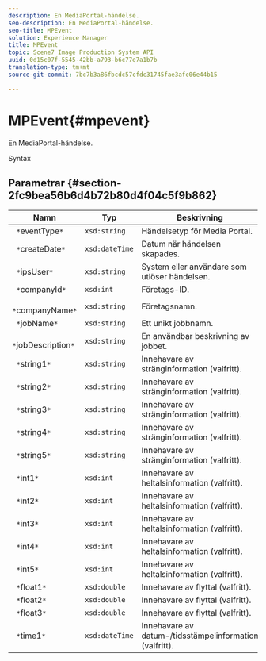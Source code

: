 ```yaml
---
description: En MediaPortal-händelse.
seo-description: En MediaPortal-händelse.
seo-title: MPEvent
solution: Experience Manager
title: MPEvent
topic: Scene7 Image Production System API
uuid: 0d15c07f-5545-42bb-a793-b6c77e7a1b7b
translation-type: tm+mt
source-git-commit: 7bc7b3a86fbcdc57cfdc31745fae3afc06e44b15

---
```



# MPEvent{#mpevent}

En MediaPortal-händelse.

Syntax

## Parametrar {#section-2fc9bea56b6d4b72b80d4f04c5f9b862}

| Namn | Typ | Beskrivning |
|---|---|---|
| ` *`eventType`*` | `xsd:string` | Händelsetyp för Media Portal. |
| ` *`createDate`*` | `xsd:dateTime` | Datum när händelsen skapades. |
| ` *`ipsUser`*` | `xsd:string` | System eller användare som utlöser händelsen. |
| ` *`companyId`*` | `xsd:int` | Företags-ID. |
| ` *`companyName`*` | `xsd:string` | Företagsnamn. |
| ` *`jobName`*` | `xsd:string` | Ett unikt jobbnamn. |
| ` *`jobDescription`*` | `xsd:string` | En användbar beskrivning av jobbet. |
| ` *`string1`*` | `xsd:string` | Innehavare av stränginformation (valfritt). |
| ` *`string2`*` | `xsd:string` | Innehavare av stränginformation (valfritt). |
| ` *`string3`*` | `xsd:string` | Innehavare av stränginformation (valfritt). |
| ` *`string4`*` | `xsd:string` | Innehavare av stränginformation (valfritt). |
| ` *`string5`*` | `xsd:string` | Innehavare av stränginformation (valfritt). |
| ` *`int1`*` | `xsd:int` | Innehavare av heltalsinformation (valfritt). |
| ` *`int2`*` | `xsd:int` | Innehavare av heltalsinformation (valfritt). |
| ` *`int3`*` | `xsd:int` | Innehavare av heltalsinformation (valfritt). |
| ` *`int4`*` | `xsd:int` | Innehavare av heltalsinformation (valfritt). |
| ` *`int5`*` | `xsd:int` | Innehavare av heltalsinformation (valfritt). |
| ` *`float1`*` | `xsd:double` | Innehavare av flyttal (valfritt). |
| ` *`float2`*` | `xsd:double` | Innehavare av flyttal (valfritt). |
| ` *`float3`*` | `xsd:double` | Innehavare av flyttal (valfritt). |
| ` *`time1`*` | `xsd:dateTime` | Innehavare av datum-/tidsstämpelinformation (valfritt). |

